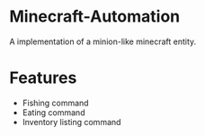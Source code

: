 # Minecraft-Automation
A implementation of a minion-like minecraft entity.

# Features
  - Fishing command
  - Eating command
  - Inventory listing command
